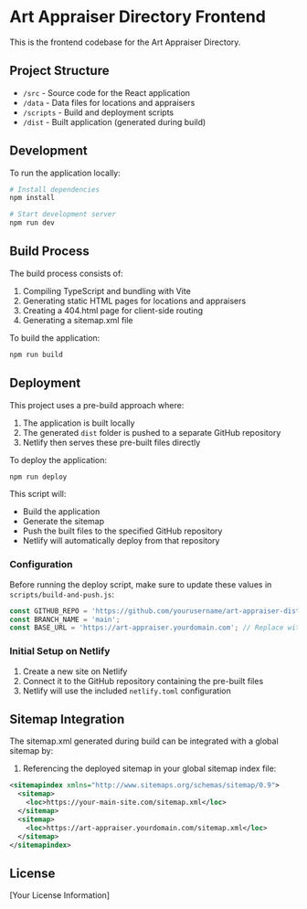 # Art Appraiser Directory Frontend

This is the frontend codebase for the Art Appraiser Directory.

## Project Structure

- `/src` - Source code for the React application
- `/data` - Data files for locations and appraisers
- `/scripts` - Build and deployment scripts
- `/dist` - Built application (generated during build)

## Development

To run the application locally:

```bash
# Install dependencies
npm install

# Start development server
npm run dev
```

## Build Process

The build process consists of:

1. Compiling TypeScript and bundling with Vite
2. Generating static HTML pages for locations and appraisers
3. Creating a 404.html page for client-side routing
4. Generating a sitemap.xml file

To build the application:

```bash
npm run build
```

## Deployment

This project uses a pre-build approach where:

1. The application is built locally
2. The generated `dist` folder is pushed to a separate GitHub repository
3. Netlify then serves these pre-built files directly

To deploy the application:

```bash
npm run deploy
```

This script will:
- Build the application
- Generate the sitemap
- Push the built files to the specified GitHub repository
- Netlify will automatically deploy from that repository

### Configuration

Before running the deploy script, make sure to update these values in `scripts/build-and-push.js`:

```javascript
const GITHUB_REPO = 'https://github.com/yourusername/art-appraiser-dist.git'; // Replace with your repo
const BRANCH_NAME = 'main';
const BASE_URL = 'https://art-appraiser.yourdomain.com'; // Replace with your domain
```

### Initial Setup on Netlify

1. Create a new site on Netlify
2. Connect it to the GitHub repository containing the pre-built files
3. Netlify will use the included `netlify.toml` configuration

## Sitemap Integration

The sitemap.xml generated during build can be integrated with a global sitemap by:

1. Referencing the deployed sitemap in your global sitemap index file:

```xml
<sitemapindex xmlns="http://www.sitemaps.org/schemas/sitemap/0.9">
  <sitemap>
    <loc>https://your-main-site.com/sitemap.xml</loc>
  </sitemap>
  <sitemap>
    <loc>https://art-appraiser.yourdomain.com/sitemap.xml</loc>
  </sitemap>
</sitemapindex>
```

## License

[Your License Information] 